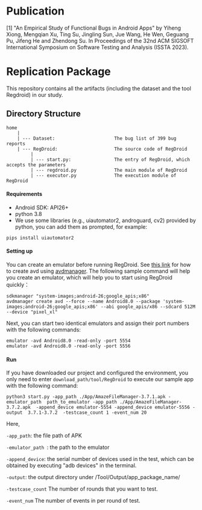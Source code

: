 # Publication

[1] "An Empirical Study of Functional Bugs in Android Apps" by Yiheng Xiong, Mengqian Xu, Ting Su, Jingling Sun, Jue Wang, He Wen, Geguang Pu, Jifeng He and Zhendong Su. In Proceedings of the 32nd ACM SIGSOFT International Symposium on Software Testing and Analysis (ISSTA 2023).



# Replication Package
This repository contains all the artifacts (including the dataset and the tool Regdroid) in our study.

## Directory Structure

    home
        |
        | --- Dataset:                      The bug list of 399 bug reports
        | --- RegDroid:                     The source code of RegDroid
             |
             | --- start.py:                The entry of RegDroid, which accepts the parameters
             | --- regdroid.py              The main module of RegDroid
             | --- executor.py              The execution module of RegDroid


#### Requirements

- Android SDK: API26+
- python 3.8
- We use some libraries (e.g., uiautomator2, androguard, cv2) provided by python, you can add them as prompted, for example:

```
pips install uiautomator2
```

#### Setting up

You can create an emulator before running RegDroid. See [this link](https://stackoverflow.com/questions/43275238/how-to-set-system-images-path-when-creating-an-android-avd) for how to create avd using [avdmanager](https://developer.android.com/studio/command-line/avdmanager).
The following sample command will help you create an emulator, which will help you to start using RegDroid quickly：

```
sdkmanager "system-images;android-26;google_apis;x86"
avdmanager create avd --force --name Android8.0 --package 'system-images;android-26;google_apis;x86' --abi google_apis/x86 --sdcard 512M --device "pixel_xl"
```

Next, you can start two identical emulators and assign their port numbers with the following commands:

```
emulator -avd Android8.0 -read-only -port 5554
emulator -avd Android8.0 -read-only -port 5556
```

#### Run

If you have downloaded our project and configured the environment, you only need to enter ``download_path/tool/RegDroid`` to execute our sample app with the following command:

```
python3 start.py -app_path ./App/AmazeFileManager-3.7.1.apk -emulator_path  path_to_emulator -app_path ./App/AmazeFileManager-3.7.2.apk  -append_device emulator-5554 -append_device emulator-5556 -output  3.7.1-3.7.2  -testcase_count 1 -event_num 20
```

Here,

``-app_path``: the file path of APK

``-emulator_path ``: the path to the emulator

``-append_device``: the serial number of devices used in the test, which can be obtained by executing "adb devices" in the terminal.

``-output``: the output directory under /Tool/Output/app_package_name/

``-testcase_count`` The number of rounds that you want to test.

``-event_num`` The number of events in per round of test.

